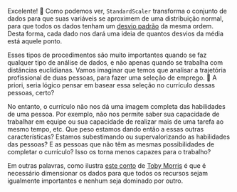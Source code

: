 Excelente! 👏 Como podemos ver, `StandardScaler` transforma o conjunto de dados para que suas variáveis se aproximem de uma distribuição normal, para que todos os dados tenham um [desvio padrão](https://pt.wikipedia.org/wiki/Desvio_padr%C3%A3o) da mesma ordem. Desta forma, cada dado nos dará uma ideia de quantos desvios da média está aquele ponto.

Esses tipos de procedimentos são muito importantes quando se faz qualquer tipo de análise de dados, e não apenas quando se trabalha com distâncias euclidianas. Vamos imaginar que temos que analisar a trajetória profissional de duas pessoas, para fazer uma seleção de emprego. :page_with_curl: A priori, seria lógico pensar em basear essa seleção no currículo dessas pessoas, certo?

No entanto, o currículo não nos dá uma imagem completa das habilidades de uma pessoa. Por exemplo, não nos permite saber sua capacidade de trabalhar em equipe ou sua capacidade de realizar mais de uma tarefa ao mesmo tempo, etc. Que peso estamos dando então a essas outras características? Estamos subestimando ou supervalorizando as habilidades das pessoas? E as pessoas que não têm as mesmas possibilidades de completar o currículo? Isso os torna menos capazes para o trabalho?

Em outras palavras, como  ilustra [este conto](https://www.hypeness.com.br/2015/05/quadrinho-resume-o-porque-de-a-historia-de-que-todo-mundo-tem-as-mesmas-chances-nao-e-tao-verdadeira-assim-2/) de [Toby Morris](https://en.wikipedia.org/wiki/Toby_Morris_(cartoonist)) é que é necessário dimensionar os dados para que todos os recursos sejam igualmente importantes e nenhum seja dominado por outro.
